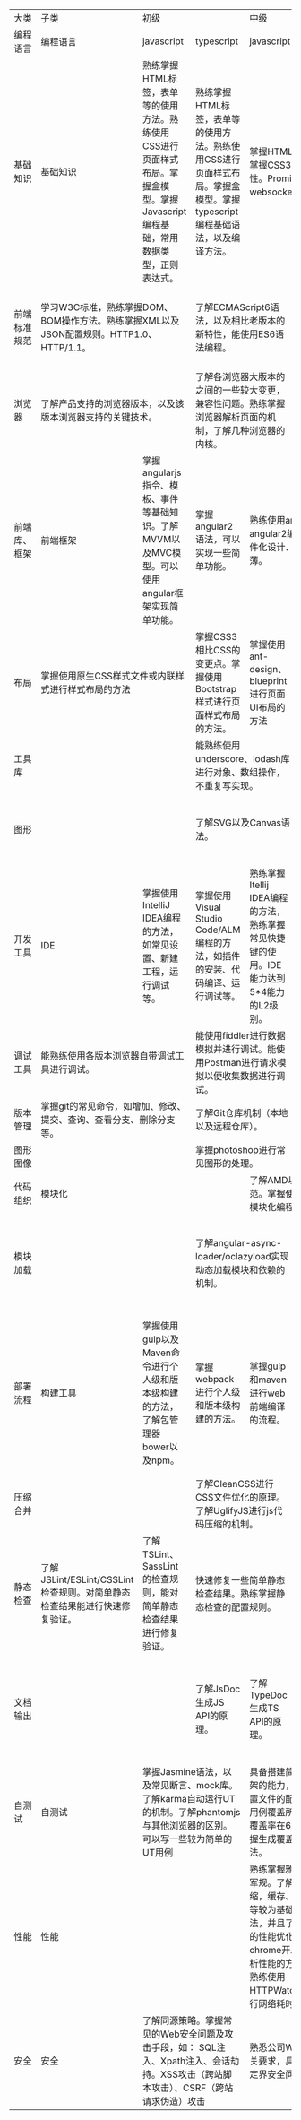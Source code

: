 <table>
  <tr>
    <td>大类</td>
    <td>子类</td>
    <td colspan="2">初级</td>
    <td colspan="2">中级</td>
    <td colspan="2">高级</td>
    <td>扩展</td>
  </tr>
  <tr>
    <td>编程语言</td>
    <td>编程语言</td>
    <td>javascript</td>
    <td>typescript</td>
    <td>javascript</td>
    <td>typescript</td>
    <td>javascript</td>
    <td>typescript</td>
    <td>nodejs</td>
  </tr>
  <tr>
    <td>基础知识</td>
    <td>基础知识</td>
    <td>熟练掌握HTML标签，表单等的使用方法。熟练使用CSS进行页面样式布局。掌握盒模型。掌握Javascript编程基础，常用数据类型，正则表达式。</td>
    <td>熟练掌握HTML标签，表单等的使用方法。熟练使用CSS进行页面样式布局。掌握盒模型。掌握typescript编程基础语法，以及编译方法。</td>
    <td colspan="2">掌握HTML5新增特性。掌握CSS3、Sass的新特性。Promise编程。掌握websocket。</td>
    <td colspan="2">熟练使用js或ts编程，各浏览器脚本引擎以及渲染引擎。</td>
    <td>Async</td>
  </tr>
  <tr>
    <td>前端标准规范</td>
    <td colspan="2">学习W3C标准，熟练掌握DOM、BOM操作方法。熟练掌握XML以及JSON配置规则。HTTP1.0、HTTP/1.1。</td>
    <td colspan="2">了解ECMAScript6语法，以及相比老版本的新特性，能使用ES6语法编程。</td>
    <td colspan="2">能熟练使用ES6进行编程。</td>
    <td>1、Web Accessibility（遵循这些原则，web内容更易为残疾人士所接受）：Role Attribute/WCAG/WAI-ARIA 2、HTTP/2
    </td>
  </tr>
  <tr>
    <td>浏览器</td>
    <td colspan="2">了解产品支持的浏览器版本，以及该版本浏览器支持的关键技术。</td>
    <td colspan="2">了解各浏览器大版本的之间的一些较大变更，兼容性问题。熟练掌握浏览器解析页面的机制，了解几种浏览器的内核。</td>
    <td colspan="2">对各版本浏览器的设置、工具、以及兼容性熟练掌握。以及浏览器属性获取方法。</td>
    <td>　</td>
  </tr>
  <tr>
    <td>前端库、框架</td>
    <td>前端框架</td>
    <td>掌握angularjs指令、模板、事件等基础知识。了解MVVM以及MVC模型。可以使用angular框架实现简单功能。</td>
    <td>掌握angular2语法，可以实现一些简单功能。</td>
    <td colspan="2">熟练使用angular1、angular2编程。前端组件化设计、前端UI层做薄。</td>
    <td colspan="2">掌握React框架以及语法。了解前端几种框架的优缺点。</td>
    <td>ExtJS；jquery、Zepto</td>
  </tr>
  <tr>
    <td>布局</td>
    <td colspan="2">掌握使用原生CSS样式文件或内联样式进行样式布局的方法</td>
    <td>掌握CSS3相比CSS的变更点。掌握使用Bootstrap样式进行页面样式布局的方法。</td>
    <td>掌握使用ant-design、blueprint 进行页面UI布局的方法</td>
    <td>熟练掌握使用SASS、Bootstrap、angular-bootstrap等进行样式布局的方法。</td>
    <td>树立啊掌握ant-design、blueprint 进行页面UI布局的方法</td>
    <td>Foundation</td>
  </tr>
  <tr>
    <td>工具库</td>
    <td>　</td>
    <td>　</td>
    <td colspan="2">能熟练使用underscore、lodash库进行对象、数组操作，不重复写实现。</td>
    <td colspan="2">　</td>
    <td>　</td>
  </tr>
  <tr>
    <td>图形</td>
    <td>　</td>
    <td>　</td>
    <td colspan="2">了解SVG以及Canvas语法。</td>
    <td colspan="2">掌握使用SVG、Canvas、D3、ng2-charts、line-chart 、HighChart等进行图形绘制的方法</td>
    <td>WebGL/Three.JS（html5 3D绘图）</td>
  </tr>
  <tr>
    <td>开发工具</td>
    <td>IDE</td>
    <td>掌握使用IntelliJ IDEA编程的方法，如常见设置、新建工程，运行调试等。</td>
    <td>掌握使用Visual Studio Code/ALM编程的方法，如插件的安装、代码编译、运行调试等。</td>
    <td>熟练掌握Itellij IDEA编程的方法，熟练掌握常见快捷键的使用。IDE能力达到5*4能力的L2级别。</td>
    <td>熟练掌握Visual Studio Code/ALM 编程的方法，熟练掌握常见快捷键的使用。IDE能力达到5*4能力的L2级别。</td>
    <td>掌握自定义Itellij IEDA快捷键的方法，并且IDE能力达到5*4能力的L3.</td>
    <td>掌握自定义Visual Studio Code/ALM 快捷键的方法，并且IDE能力达到5*4能力的L3.</td>
    <td>sublime text</td>
  </tr>
  <tr>
    <td>调试工具</td>
    <td colspan="2">能熟练使用各版本浏览器自带调试工具进行调试。</td>
    <td colspan="2">能使用fiddler进行数据模拟并进行调试。能使用Postman进行请求模拟以便收集数据进行调试。</td>
    <td colspan="2">能熟练掌握使用并在项目内引入各种开源工具进行数据模拟的方法。</td>
    <td>　</td>
  </tr>
  <tr>
    <td>版本管理</td>
    <td colspan="2">掌握git的常见命令，如增加、修改、提交、查询、查看分支、删除分支等。</td>
    <td colspan="2">了解Git仓库机制（本地以及远程仓库）。</td>
    <td colspan="2">熟练掌握git分支策略。以及分布式版本控制系统的优势。</td>
    <td>Svn</td>
  </tr>
  <tr>
    <td>图形图像</td>
    <td colspan="2">　</td>
    <td colspan="2">掌握photoshop进行常见图形的处理。</td>
    <td colspan="2">能熟练使用photoshop进行图形图像处理。</td>
    <td>了解Fireworks的使用方法。</td>
  </tr>
  <tr>
    <td>代码组织</td>
    <td>模块化</td>
    <td colspan="2">　</td>
    <td colspan="2">了解AMD以及CMD规范。掌握使用Require.js模块化编程的方法。</td>
    <td colspan="2">熟练掌握require.js模块化编程原理</td>
    <td>了解SeaJS/System.js/Commonjs模块化编程。</td>
  </tr>
  <tr>
    <td>模块加载</td>
    <td colspan="2">　</td>
    <td colspan="2">了解angular-async-loader/oclazyload实现动态加载模块和依赖的机制。</td>
    <td colspan="2">熟练掌握angular-async-loader/oclazyload进行模块异步加载的配置方法。</td>
    <td>掌握使用jQuery.lazyload.js或echo.js进行图片延迟加载的方法。 了解jquery.plter.asyncscrip进行异步js文件加载的方法。
    </td>
  </tr>
  <tr>
    <td>部署流程</td>
    <td>构建工具</td>
    <td>掌握使用gulp以及Maven命令进行个人级和版本级构建的方法，了解包管理器bower以及npm。</td>
    <td>掌握webpack进行个人级和版本级构建的方法。</td>
    <td>掌握gulp和maven进行web前端编译的流程。</td>
    <td>掌握webpack进行web前端编译的流程。</td>
    <td>熟练掌握编译过程中各环节详细流程，能够使用gulp编写前端构建脚本，并具备优化构建流程的能力。</td>
    <td>熟练使用webpack进行前端构建。具备快速搭建webpack构建环境的能力。</td>
    <td>grunt</td>
  </tr>
  <tr>
    <td>压缩合并</td>
    <td colspan="2">　</td>
    <td colspan="2">了解CleanCSS进行CSS文件优化的原理。了解UglifyJS进行js代码压缩的机制。</td>
    <td colspan="2">熟练掌握使用cleanCSS进行CSS文件优化的方法，以及使用uglify插件进行js代码压缩的方法。</td>
    <td>Google Clousure Complier； YUI Compressor； FIS
    </td>
  </tr>
  <tr>
    <td>静态检查</td>
    <td>了解JSLint/ESLint/CSSLint检查规则。对简单静态检查结果能进行快速修复验证。</td>
    <td>了解TSLint、SassLint的检查规则，能对简单静态检查结果进行修复验证。</td>
    <td colspan="2">快速修复一些简单静态检查结果。熟练掌握静态检查的配置规则。</td>
    <td colspan="2">静态检查结果问题清零。</td>
    <td>JsHint、</td>
  </tr>
  <tr>
    <td>文档输出</td>
    <td colspan="2">　</td>
    <td>了解JsDoc生成JS API的原理。</td>
    <td>了解TypeDoc生成TS API的原理。</td>
    <td>熟练掌握JsDoc的格式和规则，并能使用其生成api文档。</td>
    <td>熟练掌握TypeDoc的注释格式和规则，并能用其生成TS API文档。</td>
    <td>掌握其他一些常用的自动化文档输出工具原理以及优缺点，如YUIDoc、Dox、Docco、JSDuck，并能根据项目实际进行选型。</td>
  </tr>
  <tr>
    <td>自测试</td>
    <td>自测试</td>
    <td colspan="2">掌握Jasmine语法，以及常见断言、mock库。了解karma自动运行UT的机制。了解phantomjs与其他浏览器的区别。可以写一些较为简单的UT用例</td>
    <td colspan="2">具备搭建简单工程UT框架的能力，掌握karma配置文件的配置规则，UT用例覆盖所有关键场景，覆盖率在60%以上。掌握生成覆盖率报告的方法。</td>
    <td colspan="2">UT满足FIRST原则，能以TDD方式指导代码开发及代码重构，熟练掌握mock方法，对各种场景进行构造，并且新增代码UT覆盖率至少在80%以上。熟练掌握如覆盖率报告生成、调试方法等。</td>
    <td>Qunit、Mocha、Sinon</td>
  </tr>
  <tr>
    <td>性能</td>
    <td>性能</td>
    <td colspan="2">　</td>
    <td colspan="2">熟练掌握雅虎性能35条军规。了解比如文件压缩，缓存、减少http请求等较为基础的性能优化方法，并且了解这几种方式的性能优化机制。掌握chrome开发人员工具分析性能的方法。熟练掌握熟练使用HTTPWatch/Fiddler进行网络耗时分析。</td>
    <td colspan="2">掌握文件懒加载、CDN加速机制。学习高性能Javascript的实现方法，掌握编码实现上的性能优化方法。能够在编码过程中检视出影响性能的代码并优化重构。熟练掌握常见性能分析工具，如DynaTrace's Ajax；Page Speed，Chrome开发人员工具快速进行性能分析，对性能类问题能快速定位解决。</td>
    <td>会使用Benchmark.js和JSPerf分析代码性能</td>
  </tr>
  <tr>
    <td>安全</td>
    <td>安全</td>
    <td colspan="2">了解同源策略。掌握常见的Web安全问题及攻击手段，如： SQL注入、Xpath注入、会话劫持。XSS攻击（跨站脚本攻击）、CSRF（跨站请求伪造）攻击
    </td>
    <td colspan="2">熟悉公司Web安全编码相关要求，具备能快速定位定界安全问题的能力。</td>
    <td colspan="2">熟练掌握公司安全编码要求，在设计或编码过程前识别可能存在的安全风险，并在编码过程中避免引入安全问题。能检视出别人代码中存在的安全问题，并能指导他人修改。</td>
    <td>　</td>
  </tr>
</table>
